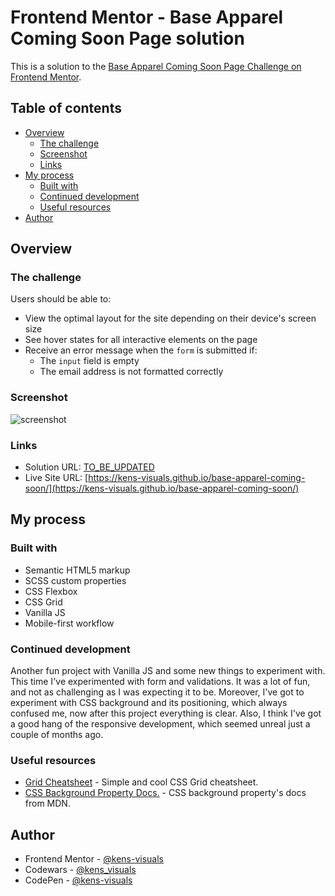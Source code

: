# Frontend Mentor - Base Apparel Coming Soon Page solution

This is a solution to the [Base Apparel Coming Soon Page Challenge on Frontend Mentor](https://www.frontendmentor.io/challenges/base-apparel-coming-soon-page-5d46b47f8db8a7063f9331a0).
## Table of contents

- [Overview](#overview)
  - [The challenge](#the-challenge)
  - [Screenshot](#screenshot)
  - [Links](#links)
- [My process](#my-process)
  - [Built with](#built-with)
  - [Continued development](#continued-development)
  - [Useful resources](#useful-resources)
- [Author](#author)


## Overview

### The challenge

Users should be able to:

- View the optimal layout for the site depending on their device's screen size
- See hover states for all interactive elements on the page
- Receive an error message when the `form` is submitted if:
  - The `input` field is empty
  - The email address is not formatted correctly


### Screenshot

![screenshot](./images/screenshot.png)


### Links

- Solution URL: [TO_BE_UPDATED](https://your-solution-url.com)
- Live Site URL: [https://kens-visuals.github.io/base-apparel-coming-soon/](https://kens-visuals.github.io/base-apparel-coming-soon/)

## My process

### Built with

- Semantic HTML5 markup
- SCSS custom properties
- CSS Flexbox
- CSS Grid
- Vanilla JS
- Mobile-first workflow


### Continued development

Another fun project with Vanilla JS and some new things to experiment with. This time I've experimented with form and validations. It was a lot of fun, and not as challenging as I was expecting it to be. Moreover, I've got to experiment with CSS background and its positioning, which always confused me, now after this project everything is clear. Also, I think I've got a good hang of the responsive development, which seemed unreal just a couple of months ago.


### Useful resources

- [Grid Cheatsheet](https://yoksel.github.io/grid-cheatsheet/) - Simple and cool CSS Grid cheatsheet.
- [CSS Background Property Docs.](https://developer.mozilla.org/en-US/docs/Web/CSS/background) - CSS background property's docs from MDN.

## Author

- Frontend Mentor - [@kens-visuals](https://www.frontendmentor.io/profile/kens-visuals)
- Codewars - [@kens_visuals](https://www.codewars.com/users/kens_visuals)
- CodePen - [@kens-visuals](https://codepen.io/kens-visuals)
